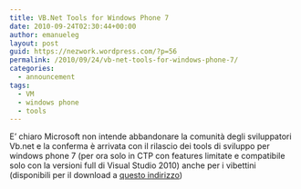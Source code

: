 ```yaml
---
title: VB.Net Tools for Windows Phone 7
date: 2010-09-24T02:30:44+00:00
author: emanueleg
layout: post
guid: https://nezwork.wordpress.com/?p=56
permalink: /2010/09/24/vb-net-tools-for-windows-phone-7/
categories:
  - announcement
tags:
  - VM
  - windows phone
  - tools
---
```

E’ chiaro Microsoft non intende abbandonare la comunità degli sviluppatori Vb.net e la conferma è arrivata con il rilascio dei tools di sviluppo per windows phone 7 (per ora solo in CTP con features limitate e compatibile solo con la versioni full di Visual Studio 2010) anche per i vibettini (disponibili per il download a <a href="http://go.microsoft.com/fwlink/?LinkId=201859" target="_blank">questo indirizzo</a>)